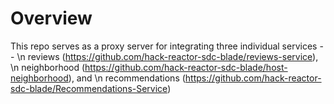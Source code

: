 # Overview
This repo serves as a proxy server for integrating three individual services -- \n
  reviews (https://github.com/hack-reactor-sdc-blade/reviews-service), \n
  neighborhood (https://github.com/hack-reactor-sdc-blade/host-neighborhood), and \n
  recommendations (https://github.com/hack-reactor-sdc-blade/Recommendations-Service)
